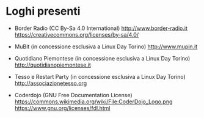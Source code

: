 # Loghi presenti

* Border Radio (CC By-Sa 4.0 International)
http://www.border-radio.it
https://creativecommons.org/licenses/by-sa/4.0/

* MuBit (in concessione esclusiva a Linux Day Torino)
http://www.mupin.it

* Quotidiano Piemontese (in concessione esclusiva a Linux Day Torino)
http://quotidianopiemontese.it

* Tesso e Restart Party (in concessione esclusiva a Linux Day Torino)
http://associazionetesso.org

* Coderdojo (GNU Free Documentation License)
https://commons.wikimedia.org/wiki/File:CoderDojo_Logo.png
https://www.gnu.org/licenses/fdl.html
